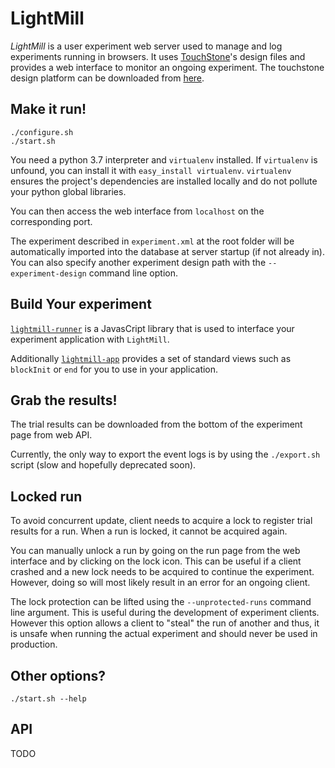 # LightMill

_LightMill_ is a user experiment web server used to manage and log experiments running in browsers.
It uses [TouchStone](https://www.lri.fr/~appert/website/touchstone/touchstone.html)'s design files
and provides a web interface to monitor an ongoing experiment. The touchstone design platform
can be downloaded from [here](https://github.com/jdfekete/touchstone-platforms/tree/master/design-platform).

## Make it run!

```shell
./configure.sh
./start.sh
```

You need a python 3.7 interpreter and `virtualenv` installed. If
`virtualenv` is unfound, you can install it with `easy_install virtualenv`.
`virtualenv` ensures the project's dependencies are installed locally and
do not pollute your python global libraries.

You can then access the web interface from `localhost` on the
corresponding port.

The experiment described in `experiment.xml` at the root folder will be
automatically imported into the database at server startup (if not
already in). You can also specify another experiment design path with
the `--experiment-design` command line option.

## Build Your experiment

[`lightmill-runner`](https://github.com/QuentinRoy/lightmill-js/tree/master/packages/lightmill-runner) is a JavasCript library that is used to interface your experiment application with `LightMill`.

Additionally [`lightmill-app`](https://github.com/QuentinRoy/lightmill-js/tree/master/packages/lightmill-app) provides a set of standard views such as `blockInit` or `end` for you to use in your application.

## Grab the results!

The trial results can be downloaded from the bottom of the experiment page from web API.

Currently, the only way to export the event logs is by using the
`./export.sh` script (slow and hopefully deprecated soon).

## Locked run

To avoid concurrent update, client needs to acquire a lock to register
trial results for a run.
When a run is locked, it cannot be acquired again.

You can manually unlock a run by going on the run page from the web
interface and by clicking on the lock icon. This can be useful if a
client crashed and a new lock needs to be acquired to continue the
experiment. However, doing so will most likely result in an error for an
ongoing client.

The lock protection can be lifted using the `--unprotected-runs` command line argument.
This is useful during the development of experiment clients.
However this option allows a client to "steal" the run of another and thus, it is unsafe when
running the actual experiment and should never be used in production.

## Other options?

```shell
./start.sh --help
```

## API

TODO
